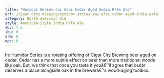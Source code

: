 ```yaml
---
title: "Humidor Series Jai Alai Cedar Aged India Pale Ale"
url: /cigar-city-brewing/humidor-series-jai-alai-cedar-aged-india-pale-ale/
category: North American Ale
style: American-Style India Pale Ale
abv: 7.5
ibu: 0
srm: 0
upc: 0
---
```

he Humidor Series is a rotating offering of Cigar City Brewing beer aged on cedar. Cedar has a more subtle effect on beer than more traditional woods like oak. But, we think that once you taste it youâ€™ll agree that cedar deserves a place alongside oak in the brewerâ€™s wood-aging toolbox.
